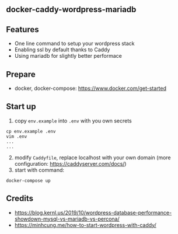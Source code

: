 docker-caddy-wordpress-mariadb
---

## Features
- One line command to setup your wordpress stack
- Enabling ssl by default thanks to Caddy
- Using mariadb for slightly better performace

## Prepare
- docker, docker-compose: https://www.docker.com/get-started

## Start up
1. copy `env.example` into `.env` with you own secrets
```
cp env.example .env
vim .env
...
...
```
2. modify `Caddyfile`, replace localhost with your own domain (more configuration: https://caddyserver.com/docs/)
3. start with command:
```
docker-compose up
```

## Credits
- https://blog.kernl.us/2019/10/wordpress-database-performance-showdown-mysql-vs-mariadb-vs-percona/
- https://minhcung.me/how-to-start-wordpress-with-caddy/
